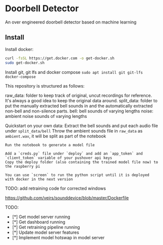 # Doorbell Detector
An over engineered doorbell detector based on machine learning

## Install
Install docker:
```bash
curl -fsSL https://get.docker.com -o get-docker.sh
sudo get-docker.sh
```

Install git, git lfs and docker compose
`sudo apt install git git-lfs docker-compose`


This repository is structured as follows:

raw_data: folder to keep track of original, uncut recordings for reference. It's always a good idea to keep the original data around.
split_data: folder to put the manually extracted bell sounds in and the automatically extracted non-bell and non-silence parts.
    bell: bell sounds of varying lengths
    noise: ambient noise sounds of varying lengths


Quickstart on your own data:
    Extract the bell sounds and put each audio file under `split_data/bell`
    Throw the ambient sounds file in `raw_data` as `ambient.wav`, it will be split as part of the notebook

    Run the notebook to generate a model file

    Add a `creds.py` file under `deploy` and add an `app_token` and `client_token` variable of your pushover api keys
    Copy the deploy folder (also containing the trained model file now) to the raspberry pi

    You can use `screen` to run the python script until it is deployed with docker in the next version


TODO: add retraining code for corrected windows

https://github.com/veirs/sounddevice/blob/master/Dockerfile

TODO:
- [*] Get model server running
- [*] Get dashboard running
- [*] Get retraining pipeline running
- [*] Update model server features
- [*] Implement model hotswap in model server
